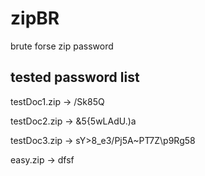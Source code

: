 # zipBR
brute forse zip password


## tested password list


testDoc1.zip -> /Sk85Q



testDoc2.zip -> &5{5wLAdU.)a



testDoc3.zip -> sY>8_e3/Pj5A~PT7Z\p9Rg58



easy.zip -> dfsf
